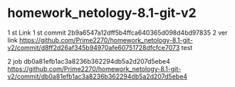 # homework_netology-8.1-git-v2
1 st
Link 1 st commit 2b9a6547a12dff5b4ffca640365d098d4bd97835
2 ver link https://github.com/Prime2270/homework_netology-8.1-git-v2/commit/d8ff2d26af345b94970afe60751728dfcfce7073
test

2 job db0a81efb1ac3a8236b362294db5a2d207d5ebe4
https://github.com/Prime2270/homework_netology-8.1-git-v2/commit/db0a81efb1ac3a8236b362294db5a2d207d5ebe4
